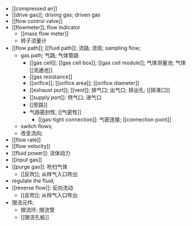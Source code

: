 - [[compressed air]]
- [[drive gas]]; driving gas; driven gas
- [[flow control valve]]
- [[flowmeter]]; flow indicator
    - [[mass flow meter]]
    - 转子流量计
- [[flow path]]; [[fluid path]]; 流路; 流径; sampling flow; 
    - gas path; 气路; 气体管路
        - [[gas cell]]; [[gas cell box]]; [[gas cell module]]; 气体测量池; 气体[[流通池]]
        - [[gas resistance]]
        - [[orifice]]; [[orifice area]]; [[orifice diameter]]
        - [[exhaust port]]; [[vent]]; 排气口; 出气口; 排出孔; [[排液口]]
        - [[supply port]]: 供气口; 进气口
        - [[旁路]]
        - 气路密封性; [[气密性]]
            - [[gas-tight connection]]: 气密连接; [[connection point]]
    - switch flows;
    - 改变流向;
- [[flow rate]]
- [[flow velocity]]
- [[fluid power]]: 流体动力
- [[input gas]]
- [[purge gas]]: 吹扫气体
    - [[反吹]]; 从样气入口吹出
- regulate the fluid;
- [[reverse flow]]: 反向流动
    - [[反吹]]; 从样气入口吹出
- 限流元件;
    - 限流环; 限流管
    - [[限流孔板]]
